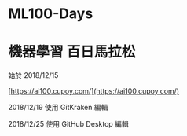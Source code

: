 # ML100-Days
# 機器學習 百日馬拉松
始於 2018/12/15

[https://ai100.cupoy.com/](https://ai100.cupoy.com/)

2018/12/19
使用 GitKraken 編輯

2018/12/25
使用 GitHub Desktop 編輯
